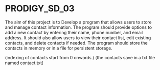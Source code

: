 # PRODIGY_SD_03
The aim of this project is to Develop a program that allows users to store and manage contact information. The program should provide options to add a new contact by entering their name, phone number, and email address. It should also allow users to view their contact list, edit existing contacts, and delete contacts if needed. The program should store the contacts in memory or in a file for persistent storage.

(indexing of contacts start from 0 onwards.) (the contacts save in a txt file named contact.txt)
